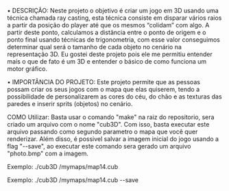 • DESCRIÇÃO: Neste projeto o objetivo é criar um jogo em 3D usando uma técnica chamada ray casting, esta técnica consiste em disparar vários raios a partir da posição do player até que os mesmos “colidam” com algo. A partir deste ponto, calculamos a distância entre o ponto de origem e o ponto final usando técnicas de trigonometria, com esse valor conseguimos determinar qual será o tamanho de cada objeto no cenário na representação 3D. Eu gostei deste projeto pois ele me permitiu entender mais o que de fato é um 3D e entender o básico de como funciona um motor gráfico.

• IMPORTÂNCIA DO PROJETO: Este projeto permite que as pessoas possam criar os seus jogos com o mapa que elas quiserem, tendo a possibilidade de personalizarem as cores do céu, do chão e as texturas das paredes e inserir sprits (objetos) no cenário.

COMO Utilizar: Basta usar o comando "make" na raiz do repositorio, sera criado um arquivo com o nome "cub3D". Com isso, basta executar este arquivo passando como segundo parametro o mapa que você quer renderizar. Além disso, é possivel salvar a imagem inicial do jogo usando a flag "--save", ao executar este comando sera gerado um arquivo "photo.bmp" com a imagem.

Exemplo: ./cub3D /mymaps/map14.cub

Exemplo: ./cub3D /mymaps/map14.cub --save
